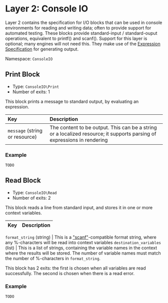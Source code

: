 # Layer 2: Console IO

Layer 2 contains the specification for I/O blocks that can be used in console environments for reading and writing data; often to provide support for automated testing. These blocks provide standard-input / standard-ouput operations, equivalent to printf\(\) and scanf\(\). Support for this layer is optional; many engines will not need this. They make use of the [Expression Specification](https://github.com/nancywinder/flow-spec/tree/7a09ac6d0cd28370fd159bce33d69f61c8eb4c30/layers/expressions.md) for generating output.

Namespace: `ConsoleIO`

## Print Block

* Type: `ConsoleIO\Print`
* Number of exits: 1

This block prints a message to standard output, by evaluating an expression.

| Key | Description |
| :--- | :--- |
| `message` \(string or resource\) | The content to be output. This can be a string or a localized resource; it supports parsing of expressions in rendering |

### Example

```text
TODO
```

## Read Block

* Type: `ConsoleIO\Read`
* Number of exits: 2

This block reads a line from standard input, and stores it in one or more context variables.

| Key | Description |
| :--- | :--- |


`format_string` \(string\) \| This is a ["scanf"](http://www.cplusplus.com/reference/cstdio/scanf/)-compatible format string, where any %-characters will be read into context variables `destination_variables` \(list\) \| This is a list of strings, containing the variable names in the context where the results will be stored. The number of variable names must match the number of %-characters in `format_string`.

This block has 2 exits: the first is chosen when all variables are read successfully. The second is chosen when there is a read error.

### Example

```text
TODO
```

